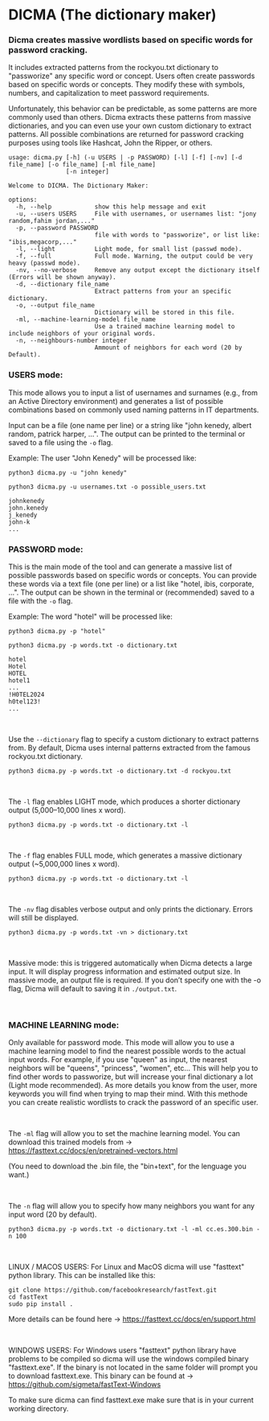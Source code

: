 # DICMA (The dictionary maker)

### Dicma creates massive wordlists based on specific words for password cracking.

It includes extracted patterns from the rockyou.txt dictionary to "passworize" any specific word or concept.
Users often create passwords based on specific words or concepts. They modify these with symbols, numbers, and capitalization to meet password requirements.

Unfortunately, this behavior can be predictable, as some patterns are more commonly used than others. Dicma extracts these patterns from massive dictionaries, and you can even use your own custom dictionary to extract patterns. All possible combinations are returned for password cracking purposes using tools like Hashcat, John the Ripper, or others.

```
usage: dicma.py [-h] (-u USERS | -p PASSWORD) [-l] [-f] [-nv] [-d file_name] [-o file_name] [-ml file_name]
                [-n integer]

Welcome to DICMA. The Dictionary Maker:

options:
  -h, --help            show this help message and exit
  -u, --users USERS     File with usernames, or usernames list: "jony random,fahim jordan,..."
  -p, --password PASSWORD
                        file with words to "passworize", or list like: "ibis,megacorp,..."
  -l, --light           Light mode, for small list (passwd mode).
  -f, --full            Full mode. Warning, the output could be very heavy (passwd mode).
  -nv, --no-verbose     Remove any output except the dictionary itself (Errors will be shown anyway).
  -d, --dictionary file_name
                        Extract patterns from your an specific dictionary.
  -o, --output file_name
                        Dictionary will be stored in this file.
  -ml, --machine-learning-model file_name
                        Use a trained machine learning model to include neighbors of your original words.
  -n, --neighbours-number integer
                        Ammount of neighbors for each word (20 by Default).
```

### USERS mode:

This mode allows you to input a list of usernames and surnames (e.g., from an Active Directory environment) and generates a list of possible combinations based on commonly used naming patterns in IT departments.

Input can be a file (one name per line) or a string like "john kenedy, albert random, patrick harper, ...".
The output can be printed to the terminal or saved to a file using the `-o` flag.

Example: The user "John Kenedy" will be processed like:

`python3 dicma.py -u "john kenedy"`

`python3 dicma.py -u usernames.txt -o possible_users.txt`
```
johnkenedy
john.kenedy
j_kenedy
john-k
...
```


### PASSWORD mode:

This is the main mode of the tool and can generate a massive list of possible passwords based on specific words or concepts. You can provide these words via a text file (one per line) or a list like "hotel, ibis, corporate, ...".
The output can be shown in the terminal or (recommended) saved to a file with the `-o` flag.

Example: The word "hotel" will be processed like:

`python3 dicma.py -p "hotel"`

`python3 dicma.py -p words.txt -o dictionary.txt`
```
hotel
Hotel
HOTEL
hotel1
...
!H0TEL2024
h0tel123!
...
```

<br>

Use the `--dictionary` flag to specify a custom dictionary to extract patterns from.
By default, Dicma uses internal patterns extracted from the famous rockyou.txt dictionary.

`python3 dicma.py -p words.txt -o dictionary.txt -d rockyou.txt`

<br>

The `-l` flag enables LIGHT mode, which produces a shorter dictionary output (5,000–10,000 lines x word). 

`python3 dicma.py -p words.txt -o dictionary.txt -l`

<br>

The `-f` flag enables FULL mode, which generates a massive dictionary output (~5,000,000 lines x word).

`python3 dicma.py -p words.txt -o dictionary.txt -l`

<br>

The `-nv` flag disables verbose output and only prints the dictionary. Errors will still be displayed.

`python3 dicma.py -p words.txt -vn > dictionary.txt`

<br>

Massive mode: this is triggered automatically when Dicma detects a large input. It will display progress information and estimated output size.
In massive mode, an output file is required. If you don’t specify one with the -o flag, Dicma will default to saving it in `./output.txt`.

<br>

### MACHINE LEARNING mode:

Only available for password mode. This mode will allow you to use a machine learning model to find the nearest possible words to the actual input words. For example, if you use "queen" as input, the nearest neighbors will be "queens", "princess", "women", etc... This will help you to find other words to passworize, but will increase your final dictionary a lot (Light mode recommended). As more details you know from the user, more keywords you will find when trying to map their mind. With this methode you can create realistic wordlists to crack the password of an specific user.

<br>

The `-ml` flag will allow you to set the machine learning model. You can download this trained models from -> https://fasttext.cc/docs/en/pretrained-vectors.html

(You need to download the .bin file, the "bin+text", for the lenguage you want.)

<br>

The `-n` flag will allow you to specify how many neighbors you want for any input word (20 by default).

`python3 dicma.py -p words.txt -o dictionary.txt -l -ml cc.es.300.bin -n 100`

<br>

LINUX / MACOS USERS: For Linux and MacOS dicma will use "fasttext" python library. This can be installed like this:

```
git clone https://github.com/facebookresearch/fastText.git
cd fastText
sudo pip install .
```
More details can be found here -> https://fasttext.cc/docs/en/support.html

<br>

WINDOWS USERS: For Windows users "fasttext" python library have problems to be compiled so dicma will use the windows compiled binary "fasttext.exe". If the binary is not located in the same folder will prompt you to download fasttext.exe. This binary can be found at -> https://github.com/sigmeta/fastText-Windows

To make sure dicma can find fasttext.exe make sure that is in your current working directory.
